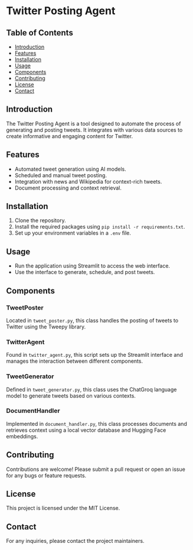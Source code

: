 # Twitter Posting Agent

## Table of Contents
- [Introduction](#introduction)
- [Features](#features)
- [Installation](#installation)
- [Usage](#usage)
- [Components](#components)
- [Contributing](#contributing)
- [License](#license)
- [Contact](#contact)

## Introduction
The Twitter Posting Agent is a tool designed to automate the process of generating and posting tweets. It integrates with various data sources to create informative and engaging content for Twitter.

## Features
- Automated tweet generation using AI models.
- Scheduled and manual tweet posting.
- Integration with news and Wikipedia for context-rich tweets.
- Document processing and context retrieval.

## Installation
1. Clone the repository.
2. Install the required packages using `pip install -r requirements.txt`.
3. Set up your environment variables in a `.env` file.

## Usage
- Run the application using Streamlit to access the web interface.
- Use the interface to generate, schedule, and post tweets.

## Components

### TweetPoster
Located in `tweet_poster.py`, this class handles the posting of tweets to Twitter using the Tweepy library.

### TwitterAgent
Found in `twitter_agent.py`, this script sets up the Streamlit interface and manages the interaction between different components.

### TweetGenerator
Defined in `tweet_generator.py`, this class uses the ChatGroq language model to generate tweets based on various contexts.

### DocumentHandler
Implemented in `document_handler.py`, this class processes documents and retrieves context using a local vector database and Hugging Face embeddings.

## Contributing
Contributions are welcome! Please submit a pull request or open an issue for any bugs or feature requests.

## License
This project is licensed under the MIT License.

## Contact
For any inquiries, please contact the project maintainers.

